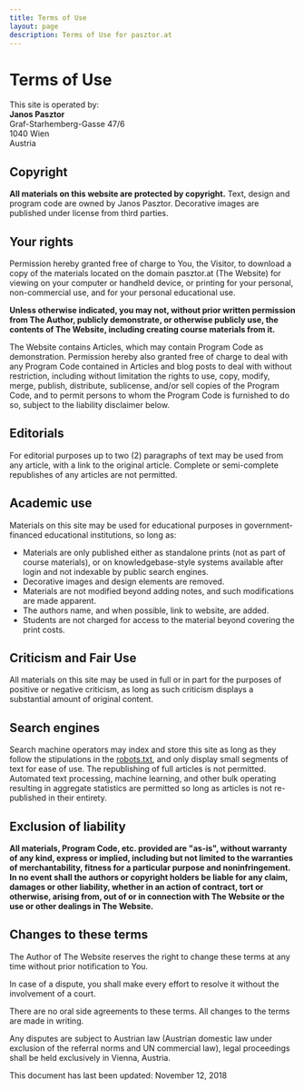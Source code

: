 ```yaml
---
title: Terms of Use
layout: page
description: Terms of Use for pasztor.at
---
```


# Terms of Use

This site is operated by:<br />
<strong>Janos Pasztor</strong><br />
Graf-Starhemberg-Gasse 47/6<br />
1040 Wien<br />
Austria

## Copyright

**All materials on this website are protected by copyright.** Text, design and program code are owned by Janos Pasztor.
Decorative images are published under license from third parties.

## Your rights

Permission hereby granted free of charge to You, the Visitor, to download a copy of the materials located on the domain
pasztor.at (The Website) for viewing on your computer or handheld device, or printing for your personal,
non-commercial use, and for your personal educational use.

**Unless otherwise indicated, you may not, without prior written permission from The Author, publicly demonstrate, or
otherwise publicly use, the contents of The Website, including creating course materials from it.**

The Website contains Articles, which may contain Program Code as demonstration.
Permission hereby also granted free of charge to deal with any Program Code contained in Articles and blog posts
to deal with without restriction, including without limitation the rights to use, copy, modify, merge, publish,
distribute, sublicense, and/or sell copies of the Program Code, and to permit persons to whom the Program Code is
furnished to do so, subject to the liability disclaimer below.

## Editorials

For editorial purposes up to two (2) paragraphs of text may be used from any article, with a link to the original
article. Complete or semi-complete republishes of any articles are not permitted.

## Academic use

Materials on this site may be used for educational purposes in government-financed educational institutions, so long as:

- Materials are only published either as standalone prints (not as part of course materials), or on knowledgebase-style
  systems available after login and not indexable by public search engines.
- Decorative images and design elements are removed.
- Materials are not modified beyond adding notes, and such modifications are made apparent.
- The authors name, and when possible, link to website, are added.
- Students are not charged for access to the material beyond covering the print costs.

## Criticism and Fair Use

All materials on this site may be used in full or in part for the purposes of positive or negative criticism, as long
as such criticism displays a substantial amount of original content.

## Search engines

Search machine operators may index and store this site as long as they follow the stipulations in the
[robots.txt](/robots.txt), and only display small segments of text for ease of use. The republishing of full articles is
not permitted. Automated text processing, machine learning, and other bulk operating resulting in aggregate statistics
are permitted so long as articles is not re-published in their entirety.

## Exclusion of liability

**All materials, Program Code, etc. provided are "as-is", without warranty of any kind, express or implied,
including but not limited to the warranties of merchantability, fitness for a particular purpose and noninfringement.
In no event shall the authors or copyright holders be liable for any claim, damages or other liability, whether in an
action of contract, tort or otherwise, arising from, out of or in connection with The Website or the use or other
dealings in The Website.**

## Changes to these terms

The Author of The Website reserves the right to change these terms at any time without prior notification
to You.

In case of a dispute, you shall make every effort to resolve it without the involvement of a court.

There are no oral side agreements to these terms. All changes to the terms are made in writing.

Any disputes are subject to Austrian law (Austrian domestic law under exclusion of the referral norms
and UN commercial law), legal proceedings shall be held exclusively in Vienna, Austria.

This document has last been updated: November 12, 2018
